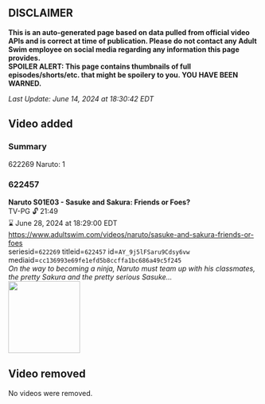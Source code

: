 ## DISCLAIMER
**This is an auto-generated page based on data pulled from official video APIs and is correct at time of publication. Please do not contact any Adult Swim employee on social media regarding any information this page provides.**  
**SPOILER ALERT: This page contains thumbnails of full episodes/shorts/etc. that might be spoilery to you. YOU HAVE BEEN WARNED.**  

_Last Update: June 14, 2024 at 18:30:42 EDT_
## Video added
### Summary
622269 Naruto: 1  
### 622457
**Naruto S01E03 - Sasuke and Sakura: Friends or Foes?**  
TV-PG 🔓 21:49  
⌛ June 28, 2024 at 18:29:00 EDT  
https://www.adultswim.com/videos/naruto/sasuke-and-sakura-friends-or-foes  
seriesid=`622269` titleid=`622457` id=`AY_9j5lFSaru9Cdsy6vw` mediaid=`cc136993e69fe1efd5b8ccffa1bc686a49c5f245`  
_On the way to becoming a ninja, Naruto must team up with his classmates, the pretty Sakura and the pretty serious Sasuke..._  
<a href="https://media.cdn.adultswim.com/uploads/20240610/thumbnails/2_24610135181-NarutoClassic_Ep003_Still_1920x1080_Pillarbox.jpg"><img src="https://media.cdn.adultswim.com/uploads/20240610/thumbnails/2_24610135181-NarutoClassic_Ep003_Still_1920x1080_Pillarbox.jpg" height="144px" /></a>
## Video removed
No videos were removed.  
